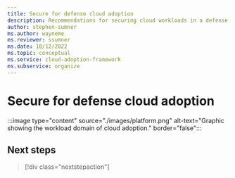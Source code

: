 ```yaml
---
title: Secure for defense cloud adoption
description: Recommendations for securing cloud workloads in a defense organization
author: stephen-sumner
ms.author: wayneme
ms.reviewer: ssumner
ms.date: 10/12/2022
ms.topic: conceptual
ms.service: cloud-adoption-framework
ms.subservice: organize
---
```

# Secure for defense cloud adoption

:::image type="content" source="./images/platform.png" alt-text="Graphic showing the workload domain of cloud adoption." border="false":::

## Next steps

> [!div class="nextstepaction"]
> [](manage.md)